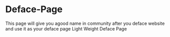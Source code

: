# Deface-Page
This page will give you agood name in community after you deface website and use it as your deface page
Light Weight Deface Page

